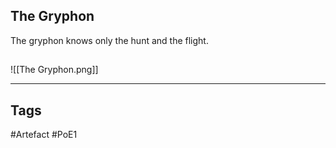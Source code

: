 ## The Gryphon
The gryphon knows only the hunt and the flight.
##
![[The Gryphon.png]]

---
## Tags
#Artefact
#PoE1